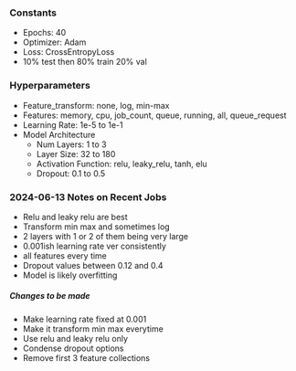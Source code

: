 ### Constants
- Epochs: 40
- Optimizer: Adam
- Loss: CrossEntropyLoss
- 10% test then 80% train 20% val
### Hyperparameters
- Feature_transform: none, log, min-max
- Features: memory, cpu, job_count, queue, running, all, queue_request
- Learning Rate: 1e-5 to 1e-1
- Model Architecture
	- Num Layers: 1 to 3
	- Layer Size: 32 to 180
	- Activation Function: relu, leaky_relu, tanh, elu
	- Dropout: 0.1 to 0.5

### 2024-06-13 Notes on Recent Jobs
- Relu and leaky relu are best
- Transform min max and sometimes log
- 2 layers with 1 or 2 of them being very large
- 0.001ish learning rate ver consistently
- all features every time
- Dropout values between 0.12 and 0.4
- Model is likely overfitting
##### Changes to be made
- Make learning rate fixed at 0.001
- Make it transform min max everytime
- Use relu and leaky relu only
- Condense dropout options
- Remove first 3 feature collections

